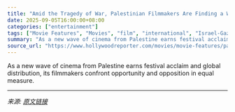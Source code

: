 ```yaml
---
title: "Amid the Tragedy of War, Palestinian Filmmakers Are Finding a Way to Break Through"
date: 2025-09-05T16:00:00+08:00
categories: ["entertainment"]
tags: ["Movie Features", "Movies", "film", "international", "Israel-Gaza Conflict", "Toronto 2025", "Toronto Film Festival"]
summary: "As a new wave of cinema from Palestine earns festival acclaim and global distribution, its filmmakers confront opportunity and opposition in equal measure."
source_url: "https://www.hollywoodreporter.com/movies/movie-features/palestinian-films-suddenly-everywhere-gaza-tiff-1236358625/"
---
```


As a new wave of cinema from Palestine earns festival acclaim and global distribution, its filmmakers confront opportunity and opposition in equal measure.

---

*来源: [原文链接](https://www.hollywoodreporter.com/movies/movie-features/palestinian-films-suddenly-everywhere-gaza-tiff-1236358625/)*
